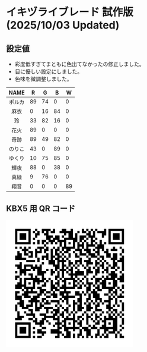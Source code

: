 # イキヅライブレード 試作版 (2025/10/03 Updated)

## 設定値

* 彩度低すぎてまともに色出てなかったの修正しました。
* 目に優しい設定にしました。
* 色味を微調整しました。

|NAME|R|G|B|W|
|:---:|---|---|---|---|
|ポルカ|89|74|0|0|
|麻衣|0|16|84|0|
|玲|33|82|16|0|
|花火|89|0|0|0|
|奇跡|89|49|82|0|
|のりこ|43|0|89|0|
|ゆくり|10|75|85|0|
|輝夜|88|0|38|0|
|真緑|9|76|0|0|
|翔音|0|0|0|89|

## KBX5 用 QR コード

![QR コード](ikizulive-blade.png)
